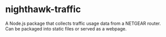 # nighthawk-traffic
A Node.js package that collects traffic usage data from a NETGEAR router. Can be packaged into static files or served as a webpage.
